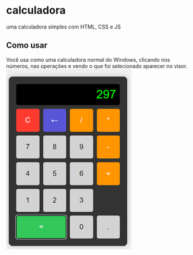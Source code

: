 # calculadora
uma calculadora simples com HTML, CSS e JS

## Como usar
Você usa como uma calculadora normal do Windows, clicando nos números, nas operações e vendo o que foi selecionado aparecer no visor.
![alt text](image.png)